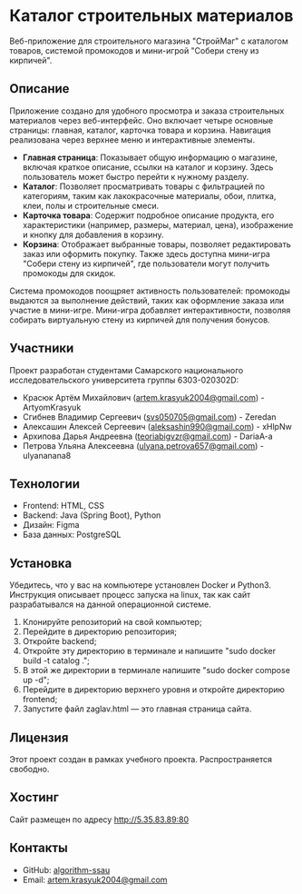 # Каталог строительных материалов

Веб-приложение для строительного магазина "СтройМаг" с каталогом товаров, системой промокодов и мини-игрой "Собери стену из кирпичей".

## Описание
Приложение создано для удобного просмотра и заказа строительных материалов через веб-интерфейс. Оно включает четыре основные страницы: главная, каталог, карточка товара и корзина. Навигация реализована через верхнее меню и интерактивные элементы.

- **Главная страница**: Показывает общую информацию о магазине, включая краткое описание, ссылки на каталог и корзину. Здесь пользователь может быстро перейти к нужному разделу.
- **Каталог**: Позволяет просматривать товары с фильтрацией по категориям, таким как лакокрасочные материалы, обои, плитка, клеи, полы и строительные смеси.
- **Карточка товара**: Содержит подробное описание продукта, его характеристики (например, размеры, материал, цена), изображение и кнопку для добавления в корзину.
- **Корзина**: Отображает выбранные товары, позволяет редактировать заказ или оформить покупку. Также здесь доступна мини-игра "Собери стену из кирпичей", где пользователи могут получить промокоды для скидок.

Система промокодов поощряет активность пользователей: промокоды выдаются за выполнение действий, таких как оформление заказа или участие в мини-игре. Мини-игра добавляет интерактивности, позволяя собирать виртуальную стену из кирпичей для получения бонусов.

## Участники
Проект разработан студентами Самарского национального исследовательского университета группы 6303-020302D:
- Красюк Артём Михайлович (artem.krasyuk2004@gmail.com) - ArtyomKrasyuk
- Сгибнев Владимир Сергеевич (svs050705@gmail.com) - Zeredan
- Алексашин Алексей Сергеевич (aleksashin990@gmail.com) - xHlpNw
- Архипова Дарья Андреевна (teoriabigvzr@gmail.com) - DariaA-a
- Петрова Ульяна Алексеевна (ulyana.petrova657@gmail.com) - ulyananana8

## Технологии
- Frontend: HTML, CSS
- Backend: Java (Spring Boot), Python
- Дизайн: Figma
- База данных: PostgreSQL

## Установка

Убедитесь, что у вас на компьютере установлен Docker и Python3.
Инструкция описывает процесс запуска на linux, так как сайт разрабатывался на данной операционной системе.
1) Клонируйте репозиторий на свой компьютер;
2) Перейдите в директорию репозитория;
3) Откройте backend;
4) Откройте эту директорию в терминале и напишите "sudo docker build -t catalog .";
5) В этой же директории в терминале напишите "sudo docker compose up -d";
6) Перейдите в директорию верхнего уровня и откройте директорию frontend;
7) Запустите файл zaglav.html — это главная страница сайта.

## Лицензия
Этот проект создан в рамках учебного проекта. Распространяется свободно.

## Хостинг

Сайт размещен по адресу http://5.35.83.89:80
## Контакты
- GitHub: [algorithm-ssau](https://github.com/algorithm-ssau)
- Email: artem.krasyuk2004@gmail.com